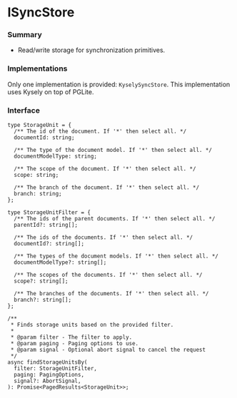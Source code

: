 # ISyncStore

### Summary

- Read/write storage for synchronization primitives.

### Implementations

Only one implementation is provided: `KyselySyncStore`. This implementation uses Kysely on top of PGLite.

### Interface

```tsx
type StorageUnit = {
  /** The id of the document. If '*' then select all. */
  documentId: string;

  /** The type of the document model. If '*' then select all. */
  documentModelType: string;

  /** The scope of the document. If '*' then select all. */
  scope: string;

  /** The branch of the document. If '*' then select all. */
  branch: string;
};

type StorageUnitFilter = {
  /** The ids of the parent documents. If '*' then select all. */
  parentId?: string[];

  /** The ids of the documents. If '*' then select all. */
  documentId?: string[];

  /** The types of the document models. If '*' then select all. */
  documentModelType?: string[];

  /** The scopes of the documents. If '*' then select all. */
  scope?: string[];

  /** The branches of the documents. If '*' then select all. */
  branch?: string[];
};

/**
 * Finds storage units based on the provided filter.
 *
 * @param filter - The filter to apply.
 * @param paging - Paging options to use.
 * @param signal - Optional abort signal to cancel the request
 */
async findStorageUnitsBy(
  filter: StorageUnitFilter,
  paging: PagingOptions,
  signal?: AbortSignal,
): Promise<PagedResults<StorageUnit>>;
```
